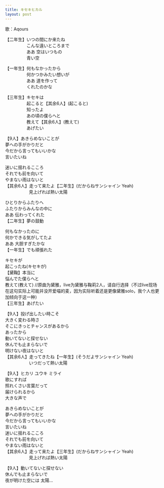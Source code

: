 ```yaml
---
title: キセキヒカル
layout: post
---
```

歌：Aqours

<p>【二年生】いつの間にか来たね<br />
　　　　　こんな遠いところまで<br />
　　　　　ああ 空はいつもの<br />
　　　　　青い空</p>

<p>【一年生】何もなかったから<br />
　　　　　何かつかみたい想いが<br />
　　　　　ああ 道を作って<br />
　　　　　くれたのかな</p>

<p>【三年生】キセキは<br />
　　　　　起こると【其余6人】(起こると)<br />
　　　　　知ったよ<br />
　　　　　あの頃の僕らへと<br />
　　　　　教えて【其余6人】(教えて)<br />
　　　　　あげたい</p>

<p>【9人】あきらめないことが<br />
夢への手がかりだと<br />
今だから言ってもいいかな<br />
言いたいね</p>

<p>迷いに揺れるこころ<br />
それでも前を向いて<br />
やまない雨はないと<br />
【其余6人】走って来たよ【二年生】(だからねサンシャイン Yeah)<br />
　　　　　&nbsp;&nbsp;見上げれば熱い太陽</p>

<p><a class="chika">ひとりからふたりへ</a><br />
<a class="you">ふたりからみんなの中に</a><br />
<a class="riko">ああ 伝わってくれた</a><br />
【二年生】夢の鼓動</p>

<p><a class="ruby">何もなかったのに</a><br />
<a class="yoshiko">何かできる気がしてたよ</a><br />
<a class="hanamaru">ああ 大胆すぎたかな</a><br />
【一年生】でも頑張れた</p>

<p><a class="mari">キセキが<br />
起こったね</a><a class="dia">(キセキが)</a><br />
【<a class="dia">黛</a><a class="mari">鞠</a>】本当に<br />
<a class="kanan">悩んでた僕らへと<br />
教えて</a><a class="dia">(教えて)</a> <a class="notation">//原曲为黛雅，live为黛雅与鞠莉2人，请自行选择（不过live现场在这句实际上可能并没开爱喵的麦，因为实际听着还是更像黛雅solo，我个人也更加倾向于这一种）</a><br />
【三年生】あげたい</p>

<p>【9人】投げ出したい時こそ<br />
大きく変わる時さ<br />
そこにきっとチャンスがあるから<br />
あったから<br />
動いてないと探せない<br />
休んでも止まらないで<br />
明けない夜はないと<br />
【其余6人】走ってきたね【一年生】(そうだよサンシャイン Yeah)<br />
　　　　　&nbsp;&nbsp;いつだって熱い太陽</p>

<p>【9人】ヒカリ ユウキ ミライ<br />
歌にすれば<br />
照れくさい言葉だって<br />
届けられるから<br />
大きな声で</p>

<p>あきらめないことが<br />
夢への手がかりだと<br />
今だから言ってもいいかな<br />
言いたいね<br />
迷いに揺れるこころ<br />
それでも前を向いて<br />
やまない雨はないと<br />
【其余6人】走って来たよ【三年生】(だからねサンシャイン Yeah)<br />
　　　　　&nbsp;&nbsp;見上げれば熱い太陽</p>

<p>【9人】動いてないと探せない<br />
休んでも止まらないで<br />
夜が明けた空には 太陽…</p>